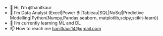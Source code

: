 - 👋 Hi, I’m @hanitkaur
- 👀 I’m Data Analyst (Excel|Power Bi|Tableau|SQL|NoSql|Predictive Modelling|Python(Numpy,Pandas,seaborn, matplotlib,scipy,scikit-learn))
- 🌱 I’m currently learning ML and DL
- 📫 How to reach me hanitkaur14@gmail.com

<!---
hanitkaur/hanitkaur is a ✨ special ✨ repository because its `README.md` (this file) appears on your GitHub profile.
You can click the Preview link to take a look at your changes.
--->
